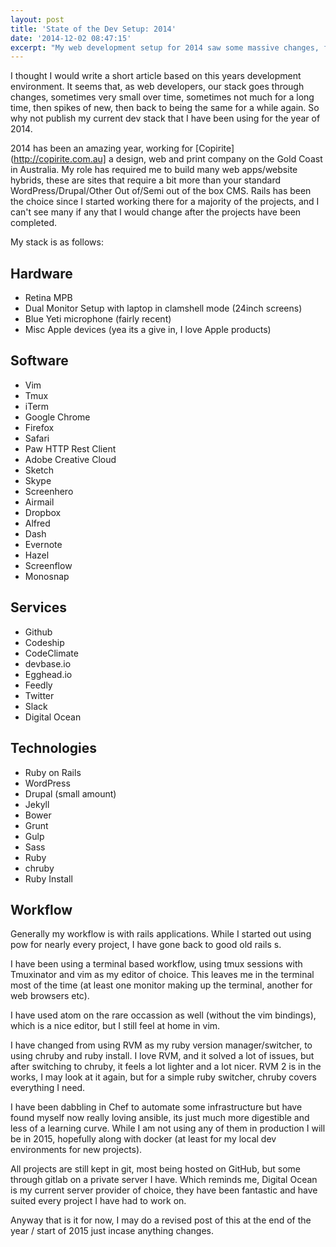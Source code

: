```yaml
---
layout: post
title: 'State of the Dev Setup: 2014'
date: '2014-12-02 08:47:15'
excerpt: "My web development setup for 2014 saw some massive changes, from text editors, applications, terminal clients and more"
---
```


I thought I would write a short article based on this years development environment.
It seems that, as web developers, our stack goes through changes, sometimes very small over time, sometimes not much for a long time, then spikes of new, then back to being the same for a while again. So why not publish my current dev stack that I have been using for the year of 2014.

2014 has been an amazing year, working for [Copirite](http://copirite.com.au] a design, web and print company on the Gold Coast in Australia.
My role has required me to build many web apps/website hybrids, these are sites that require a bit more than your standard WordPress/Drupal/Other Out of/Semi out of the box CMS. Rails has been the choice since I started working there for a majority of the projects, and I can't see many if any that I would change after the projects have been completed.

My stack is as follows:

## Hardware
- Retina MPB
- Dual Monitor Setup with laptop in clamshell mode (24inch screens)
- Blue Yeti microphone (fairly recent)
- Misc Apple devices (yea its a give in, I love Apple products)

## Software
- Vim
- Tmux
- iTerm
- Google Chrome
- Firefox
- Safari
- Paw HTTP Rest Client
- Adobe Creative Cloud
- Sketch
- Skype
- Screenhero
- Airmail
- Dropbox
- Alfred
- Dash
- Evernote
- Hazel
- Screenflow
- Monosnap

## Services
- Github
- Codeship
- CodeClimate
- devbase.io
- Egghead.io
- Feedly
- Twitter
- Slack
- Digital Ocean

## Technologies
- Ruby on Rails
- WordPress
- Drupal (small amount)
- Jekyll
- Bower
- Grunt
- Gulp
- Sass
- Ruby
- chruby
- Ruby Install

## Workflow
Generally my workflow is with rails applications. While I started out using pow for nearly every project, I have gone back to good old rails s.

I have been using a terminal based workflow, using tmux sessions with Tmuxinator and vim as my editor of choice. This leaves me in the terminal most of the time (at least one monitor making up the terminal, another for web browsers etc).

I have used atom on the rare occassion as well (without the vim bindings), which is a nice editor, but I still feel at home in vim.

I have changed from using RVM as my ruby version manager/switcher, to using chruby and ruby install. I love RVM, and it solved a lot of issues, but after switching to chruby, it feels a lot lighter and a lot nicer. RVM 2 is in the works, I may look at it again, but for a simple ruby switcher, chruby covers everything I need.

I have been dabbling in Chef to automate some infrastructure but have found myself now really loving ansible, its just much more digestible and less of a learning curve.
While I am not using any of them in production I will be in 2015, hopefully along with docker (at least for my local dev environments for new projects).

All projects are still kept in git, most being hosted on GitHub, but some through gitlab on a private server I have. Which reminds me, Digital Ocean is my current server provider of choice, they have been fantastic and have suited every project I have had to work on.

Anyway that is it for now, I may do a revised post of this at the end of the year / start of 2015 just incase anything changes.
